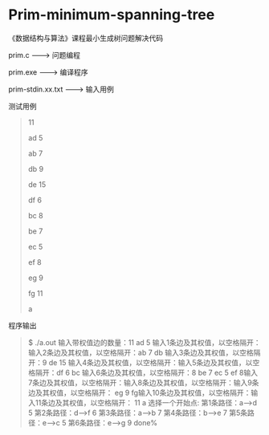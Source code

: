 # Prim-minimum-spanning-tree
《数据结构与算法》课程最小生成树问题解决代码

prim.c ---> 问题编程

prim.exe ---> 编译程序

prim-stdin.xx.txt ---> 输入用例


测试用例
> 
> 11
> 
> ad 5
> 
> ab 7
>
> db 9
>
> de 15
>
> df 6
>
> bc 8
>
> be 7
>
> ec 5
>
> ef 8
>
> eg 9
>
> fg 11
>
> a

程序输出

> $ ./a.out
> 输入带权值边的数量：11
> ad 5
> 输入1条边及其权值，以空格隔开：输入2条边及其权值，以空格隔开：ab 7
> db 输入3条边及其权值，以空格隔开：9
> de 15
> 输入4条边及其权值，以空格隔开：输入5条边及其权值，以空格隔开：df 6
> bc 输入6条边及其权值，以空格隔开：8
> be 7
> ec 5
> ef 8输入7条边及其权值，以空格隔开：输入8条边及其权值，以空格隔开：输入9条边及其权值，以空格隔开：
> eg 9
> fg输入10条边及其权值，以空格隔开：输入11条边及其权值，以空格隔开： 11
> a
> 选择一个开始点:
> 第1条路径：a-->d  5
> 第2条路径：d-->f  6
> 第3条路径：a-->b  7
> 第4条路径：b-->e  7
> 第5条路径：e-->c  5
> 第6条路径：e-->g  9
> done%
